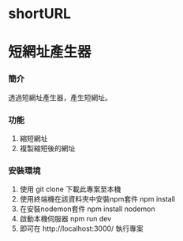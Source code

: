 # shortURL
<h1>短網址產生器</h1>
<h3>簡介</h3>
<p>透過短網址產生器，產生短網址。</p>

<h3>功能</h3>
<ol>
<li>縮短網址</li>
<li>複製縮短後的網址</li>
</ol>

<h3>安裝環境</h3>
<ol>
<li>使用 git clone 下載此專案至本機</li>
<li>使用終端機在該資料夾中安裝npm套件 npm install</li>
<li>在安裝nodemon套件 npm install nodemon</li>
<li>啟動本機伺服器 npm run dev</li>
<li>即可在 http://localhost:3000/ 執行專案</li>
</ol>
